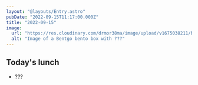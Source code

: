 ```yaml
---
layout: "@layouts/Entry.astro"
pubDate: "2022-09-15T11:17:00.000Z"
title: "2022-09-15"
image:
  url: "https://res.cloudinary.com/drmor38ma/image/upload/v1675038211/bbt/2022-09-15_sszjdu.jpg"
  alt: "Image of a Bentgo bento box with ???"
---
```


## Today's lunch

- ???
